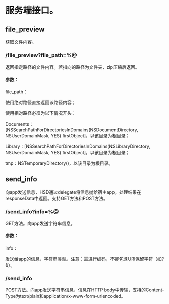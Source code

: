 # 服务端接口。

## file_preview

获取文件内容。

### /file_preview?file_path=%@

返回指定路径的文件内容。若指向的路径为文件夹，zip压缩后返回。

#### 参数：

file_path：

使用绝对路径直接返回该路径内容；

使用相对路径必须为以下情况开头：

Documents：[NSSearchPathForDirectoriesInDomains(NSDocumentDirectory, NSUserDomainMask, YES) firstObject]，以该目录为根目录；

Library：[NSSearchPathForDirectoriesInDomains(NSLibraryDirectory, NSUserDomainMask, YES) firstObject]，以该目录为根目录；

tmp：NSTemporaryDirectory()，以该目录为根目录。

## send_info

向app发送信息，HSD通过delegate将信息抛给宿主app，处理结果在responseData中返回。支持GET方法和POST方法。

### /send_info?info=%@

GET方法。向app发送字符串信息。

#### 参数：

info：

发送给app的信息，字符串类型。注意：需进行编码，不能包含URI保留字符（如?&）。

### /send_info

POST方法。向app发送字符串信息，信息在HTTP body中传输，支持的Content-Type为text/plain和application/x-www-form-urlencoded。
